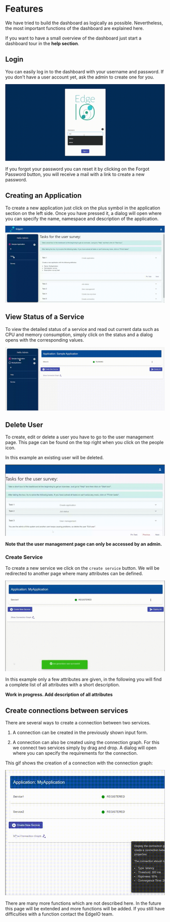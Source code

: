 # Features

We have tried to build the dashboard as logically as possible. 
Nevertheless, the most important functions of the dashboard are explained here. 

If you want to have a small overview of the dashboard just start a dashboard tour in the **help section**.

## Login

You can easily log in to the dashboard with your username and password. If you don't have a user account yet, ask the admin to create one for you.

![gif-login](gifs/login.gif)

If you forgot your password you can reset it by clicking on the Forgot Password button, you will receive a mail with a link to create a new password. 

## Creating an Application

To create a new application just click on the plus symbol in the application section on the left side. 
Once you have pressed it, a dialog will open where you can specify the name, namespace and description of the application. 

![gif-create-application](gifs/app.gif)

## View Status of a Service

To view the detailed status of a service and read out current data such as CPU and memory consumption, simply click on the status and a dialog opens with the corresponding values. 


![gif-view-status](gifs/status.gif)

## Delete User

To create, edit or delete a user you have to go to the user management page. This page can be found on the top right when you click on the people icon.

In this example an existing user will be deleted.

![gif-delete-user](gifs/delete.gif)

**Note that the user management page can only be accessed by an admin.**

### Create Service

To create a new service we click on the ``create service`` button. 
We will be redirected to another page where many attributes can be defined. 

![gif-add-service](gifs/service.gif)


In this example only a few attributes are given, in the following you will find a complete list of all attributes with a short description.


**Work in progress. Add description of all attributes**

## Create connections between services

There are several ways to create a connection between two services.

1. A connection can be created in the previously shown input form.

2. A connection can also be created using the connection graph. 
For this we connect two services simply by drag and drop.
A dialog will open where you can specify the requirements for the connection.

This gif shows the creation of a connection with the connection graph:

![gif-add-connection](gifs/connection.gif)

There are many more functions which are not described here. 
In the future this page will be extended and more functions will be added. 
If you still have difficulties with a function contact the EdgeIO team. 
